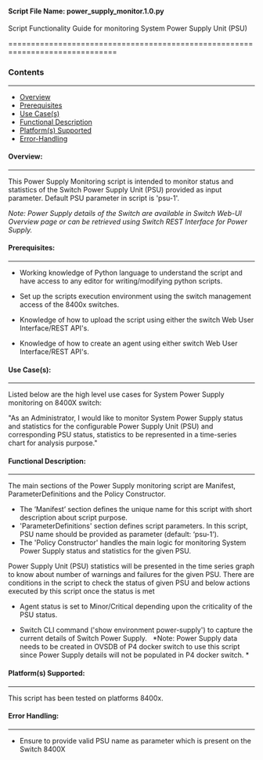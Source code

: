 #### Script File Name: power\_supply\_monitor.1.0.py

Script Functionality Guide for monitoring System Power Supply Unit (PSU)

==============================================================================

### Contents
------------------------------------------------------------------------------
- [Overview](#Overview)
- [Prerequisites](#Prerequisites)
- [Use Case(s)](#Use_Case)
- [Functional Description](#Functional_Description)
- [Platform(s) Supported](#Platforms_Supported)
- [Error-Handling](#Error-Handling)

<a id='Overview'></a>
#### Overview:

------------------------------------------------------------------------------

This Power Supply Monitoring script is intended to monitor status and
statistics of the Switch Power Supply Unit (PSU) provided as input
parameter. Default PSU parameter in script is 'psu-1'.
 

*Note: Power Supply details of the Switch are available in Switch Web-UI
Overview page or can be retrieved using Switch REST Interface for Power
Supply.*

<a id='Prerequisites'></a>
#### Prerequisites:
------------------------------------------------------------------------------

- Working knowledge of Python language to understand the script and have 
access to any editor for writing/modifying python scripts.

- Set up the scripts execution environment using the switch management access 
of the 8400x switches.

- Knowledge of how to upload the script using either the switch Web User 
Interface/REST API's.

- Knowledge of how to create an agent using either switch Web User 
Interface/REST API's.

<a id='Use_Case'/></a>
#### Use Case(s):

------------------------------------------------------------------------------

Listed below are the high level use cases for System Power Supply
monitoring on 8400X switch:

"As an Administrator, I would like to monitor System Power Supply status
and statistics for the configurable Power Supply Unit (PSU) and
corresponding PSU status, statistics to be represented in a time-series
chart for analysis purpose."

<a id='Functional_Description'/></a>
#### Functional Description:

------------------------------------------------------------------------------

The main sections of the Power Supply monitoring script are Manifest,
ParameterDefinitions and the Policy Constructor.

- The ’Manifest’ section defines the unique name for this script with
short description about script purpose. 
- 'ParameterDefinitions' section defines script parameters. In this script, 
PSU name should be provided as parameter (default: ‘psu-1’).
- The 'Policy Constructor' handles the main logic for monitoring System Power 
Supply status and statistics for the given PSU.

Power Supply Unit (PSU) statistics will be presented in the time series
graph to know about number of warnings and failures for the given PSU.
There are conditions in the script to check the status of given PSU and
below actions executed by this script once the status is met

- Agent status is set to Minor/Critical depending upon the criticality of 
the PSU status.

- Switch CLI command ('show environment power-supply') to capture the current 
details of Switch Power Supply.
 
*Note: Power Supply data needs to be created in OVSDB of P4 docker
switch to use this script since Power Supply details will not be
populated in P4 docker switch. *

<a id='Platforms_Supported'/></a>
#### Platform(s) Supported:

------------------------------------------------------------------------------
This script has been tested on platforms 8400x.

<a id='Error-Handling'/></a>
#### Error Handling:

------------------------------------------------------------------------------

- Ensure to provide valid PSU name as parameter which is present on the 
Switch 8400X